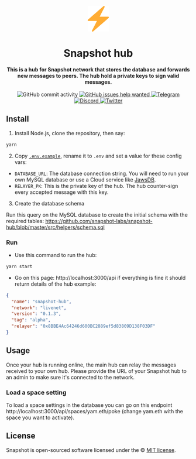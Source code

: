 <div align="center">
    <img src="https://raw.githubusercontent.com/snapshot-labs/snapshot/develop/public/icon.svg" height="70" alt="Snapshot Logo">
    <h1>Snapshot hub</h1>
    <strong>
      This is a hub for Snapshot network that stores the database and forwards new messages to peers. The hub hold a private keys to sign valid messages.
    </strong>
</div>
<br>
<div align="center">
    <img src="https://img.shields.io/github/commit-activity/w/snapshot-labs/snapshot-hub" alt="GitHub commit activity">
    <a href="https://github.com/snapshot-labs/snapshot-hub/issues?q=is%3Aissue+is%3Aopen+label%3A%22help+wanted%22">
        <img src="https://img.shields.io/github/issues/snapshot-labs/snapshot-hub/help wanted" alt="GitHub issues help wanted">
    </a>
    <a href="https://telegram.snapshot.org">
        <img src="https://img.shields.io/badge/Telegram-white?logo=telegram" alt="Telegram">
    </a>
    <a href="https://discord.snapshot.org">
        <img src="https://img.shields.io/discord/707079246388133940.svg?label=&logo=discord&logoColor=ffffff&color=7389D8&labelColor=6A7EC2" alt="Discord">
    </a>
    <a href="https://twitter.com/SnapshotLabs">
        <img src="https://img.shields.io/twitter/follow/SnapshotLabs?label=SnapshotLabs&style=flat&logo=twitter&color=1DA1F2" alt="Twitter">
    </a>
</div>

## Install

1. Install Node.js, clone the repository, then say:

```sh
yarn
```

2. Copy [`.env.example`](https://github.com/snapshot-labs/snapshot-hub/blob/master/.env.example), rename it to `.env` and set a value for these config vars:

- `DATABASE_URL`: The database connection string. You will need to run your own MySQL database or use a Cloud service like [JawsDB](https://jawsdb.com).
- `RELAYER_PK`: This is the private key of the hub. The hub counter-sign every accepted message with this key.

3. Create the database schema

Run this query on the MySQL database to create the initial schema with the required tables: 
https://github.com/snapshot-labs/snapshot-hub/blob/master/src/helpers/schema.sql

### Run

- Use this command to run the hub:

```sh
yarn start
```

- Go on this page: http://localhost:3000/api if everything is fine it should return details of the hub example:

```json
{
  "name": "snapshot-hub",
  "network": "livenet",
  "version": "0.1.3",
  "tag": "alpha",
  "relayer": "0x8BBE4Ac64246d600BC2889ef5d83809D138F03DF"
}
```

## Usage

Once your hub is running online, the main hub can relay the messages received to your own hub. Please provide the URL of your Snapshot hub to an admin to make sure it's connected to the network.

### Load a space setting

To load a space settings in the database you can go on this endpoint http://localhost:3000/api/spaces/yam.eth/poke (change yam.eth with the space you want to activate).

## License

Snapshot is open-sourced software licensed under the © [MIT license](LICENSE).
